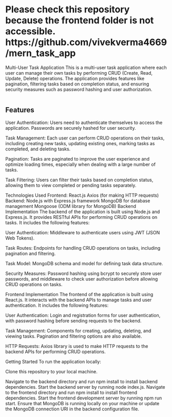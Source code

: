 <h1> Please check this repository because the frontend folder is not accessible.   <span>https://github.com/vivekverma4669/mern_task_app</span> </h1>

Multi-User Task Application
This is a multi-user task application where each user can manage their own tasks by performing CRUD (Create, Read, Update, Delete) operations. The application provides features like pagination, filtering tasks based on completion status, and ensuring security measures such as password hashing and user authorization.

 <img src=" " >

  <br> 
  
<h2>Features</h2>
User Authentication: Users need to authenticate themselves to access the application. Passwords are securely hashed for user security.

Task Management: Each user can perform CRUD operations on their tasks, including creating new tasks, updating existing ones, marking tasks as completed, and deleting tasks.

Pagination: Tasks are paginated to improve the user experience and optimize loading times, especially when dealing with a large number of tasks.

Task Filtering: Users can filter their tasks based on completion status, allowing them to view completed or pending tasks separately.

Technologies Used
Frontend:
React.js
Axios (for making HTTP requests)
Backend:
Node.js with Express.js framework
MongoDB for database management
Mongoose (ODM library for MongoDB)
Backend Implementation
The backend of the application is built using Node.js and Express.js. It provides RESTful APIs for performing CRUD operations on tasks. It includes the following features:


User Authentication: Middleware to authenticate users using JWT (JSON Web Tokens).

Task Routes: Endpoints for handling CRUD operations on tasks, including pagination and filtering.

Task Model: MongoDB schema and model for defining task data structure.

Security Measures: Password hashing using bcrypt to securely store user passwords, and middleware to check user authorization before allowing CRUD operations on tasks.

Frontend Implementation
The frontend of the application is built using React.js. It interacts with the backend APIs to manage tasks and user authentication. It includes the following features:

User Authentication: Login and registration forms for user authentication, with password hashing before sending requests to the backend.

Task Management: Components for creating, updating, deleting, and viewing tasks. Pagination and filtering options are also available.

HTTP Requests: Axios library is used to make HTTP requests to the backend APIs for performing CRUD operations.

Getting Started
To run the application locally:

Clone this repository to your local machine.

Navigate to the backend directory and run npm install to install backend dependencies.
Start the backend server by running node index.js.
Navigate to the frontend directory and run npm install to install frontend dependencies.
Start the frontend development server by running npm run  start.
Ensure that MongoDB is running locally on your machine or update the MongoDB connection URI in the backend configuration file.

